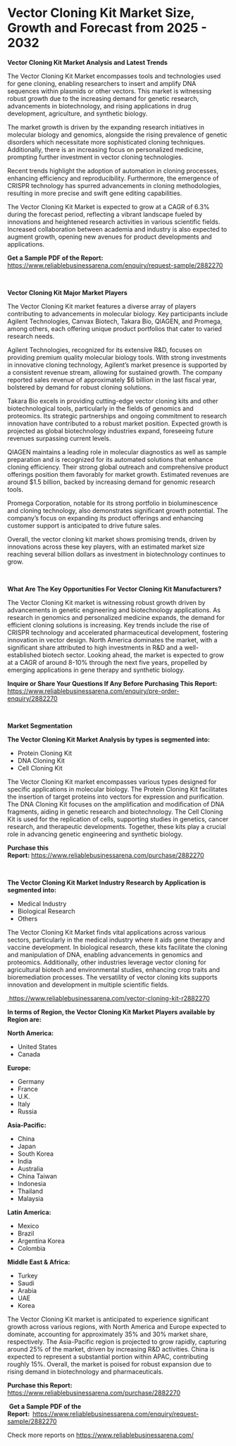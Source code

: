 <p><h1>Vector Cloning Kit Market Size, Growth and Forecast from 2025 - 2032</h1></p><p><strong>Vector Cloning Kit Market Analysis and Latest Trends</strong></p>
<p><p>The Vector Cloning Kit Market encompasses tools and technologies used for gene cloning, enabling researchers to insert and amplify DNA sequences within plasmids or other vectors. This market is witnessing robust growth due to the increasing demand for genetic research, advancements in biotechnology, and rising applications in drug development, agriculture, and synthetic biology. </p><p>The market growth is driven by the expanding research initiatives in molecular biology and genomics, alongside the rising prevalence of genetic disorders which necessitate more sophisticated cloning techniques. Additionally, there is an increasing focus on personalized medicine, prompting further investment in vector cloning technologies. </p><p>Recent trends highlight the adoption of automation in cloning processes, enhancing efficiency and reproducibility. Furthermore, the emergence of CRISPR technology has spurred advancements in cloning methodologies, resulting in more precise and swift gene editing capabilities. </p><p>The Vector Cloning Kit Market is expected to grow at a CAGR of 6.3% during the forecast period, reflecting a vibrant landscape fueled by innovations and heightened research activities in various scientific fields. Increased collaboration between academia and industry is also expected to augment growth, opening new avenues for product developments and applications.</p></p>
<p><strong>Get a Sample PDF of the Report:&nbsp;</strong> <a href="https://www.reliablebusinessarena.com/enquiry/request-sample/2882270?utm_campaign=3221&utm_medium=2&utm_source=Github&utm_content=ia&utm_term=13032025&utm_id=vector-cloning-kit">https://www.reliablebusinessarena.com/enquiry/request-sample/2882270</a></p>
<p>&nbsp;</p>
<p><strong>Vector Cloning Kit Major Market Players</strong></p>
<p><p>The Vector Cloning Kit market features a diverse array of players contributing to advancements in molecular biology. Key participants include Agilent Technologies, Canvax Biotech, Takara Bio, QIAGEN, and Promega, among others, each offering unique product portfolios that cater to varied research needs.</p><p>Agilent Technologies, recognized for its extensive R&D, focuses on providing premium quality molecular biology tools. With strong investments in innovative cloning technology, Agilent’s market presence is supported by a consistent revenue stream, allowing for sustained growth. The company reported sales revenue of approximately $6 billion in the last fiscal year, bolstered by demand for robust cloning solutions.</p><p>Takara Bio excels in providing cutting-edge vector cloning kits and other biotechnological tools, particularly in the fields of genomics and proteomics. Its strategic partnerships and ongoing commitment to research innovation have contributed to a robust market position. Expected growth is projected as global biotechnology industries expand, foreseeing future revenues surpassing current levels.</p><p>QIAGEN maintains a leading role in molecular diagnostics as well as sample preparation and is recognized for its automated solutions that enhance cloning efficiency. Their strong global outreach and comprehensive product offerings position them favorably for market growth. Estimated revenues are around $1.5 billion, backed by increasing demand for genomic research tools.</p><p>Promega Corporation, notable for its strong portfolio in bioluminescence and cloning technology, also demonstrates significant growth potential. The company’s focus on expanding its product offerings and enhancing customer support is anticipated to drive future sales.</p><p>Overall, the vector cloning kit market shows promising trends, driven by innovations across these key players, with an estimated market size reaching several billion dollars as investment in biotechnology continues to grow.</p></p>
<p>&nbsp;</p>
<p><strong>What Are The Key Opportunities For Vector Cloning Kit Manufacturers?</strong></p>
<p><p>The Vector Cloning Kit market is witnessing robust growth driven by advancements in genetic engineering and biotechnology applications. As research in genomics and personalized medicine expands, the demand for efficient cloning solutions is increasing. Key trends include the rise of CRISPR technology and accelerated pharmaceutical development, fostering innovation in vector design. North America dominates the market, with a significant share attributed to high investments in R&D and a well-established biotech sector. Looking ahead, the market is expected to grow at a CAGR of around 8-10% through the next five years, propelled by emerging applications in gene therapy and synthetic biology.</p></p>
<p><strong>Inquire or Share Your Questions If Any Before Purchasing This Report:</strong> <a href="https://www.reliablebusinessarena.com/enquiry/pre-order-enquiry/2882270?utm_campaign=3221&utm_medium=2&utm_source=Github&utm_content=ia&utm_term=13032025&utm_id=vector-cloning-kit">https://www.reliablebusinessarena.com/enquiry/pre-order-enquiry/2882270</a></p>
<p>&nbsp;</p>
<p><strong>Market Segmentation</strong></p>
<p><strong>The Vector Cloning Kit Market Analysis by types is segmented into:</strong></p>
<p><ul><li>Protein Cloning Kit</li><li>DNA Cloning Kit</li><li>Cell Cloning Kit</li></ul></p>
<p><p>The Vector Cloning Kit market encompasses various types designed for specific applications in molecular biology. The Protein Cloning Kit facilitates the insertion of target proteins into vectors for expression and purification. The DNA Cloning Kit focuses on the amplification and modification of DNA fragments, aiding in genetic research and biotechnology. The Cell Cloning Kit is used for the replication of cells, supporting studies in genetics, cancer research, and therapeutic developments. Together, these kits play a crucial role in advancing genetic engineering and synthetic biology.</p></p>
<p><strong>Purchase this Report:&nbsp;</strong><a href="https://www.reliablebusinessarena.com/purchase/2882270?utm_campaign=3221&utm_medium=2&utm_source=Github&utm_content=ia&utm_term=13032025&utm_id=vector-cloning-kit">https://www.reliablebusinessarena.com/purchase/2882270</a></p>
<p>&nbsp;</p>
<p><strong>The Vector Cloning Kit Market Industry Research by Application is segmented into:</strong></p>
<p><ul><li>Medical Industry</li><li>Biological Research</li><li>Others</li></ul></p>
<p><p>The Vector Cloning Kit Market finds vital applications across various sectors, particularly in the medical industry where it aids gene therapy and vaccine development. In biological research, these kits facilitate the cloning and manipulation of DNA, enabling advancements in genomics and proteomics. Additionally, other industries leverage vector cloning for agricultural biotech and environmental studies, enhancing crop traits and bioremediation processes. The versatility of vector cloning kits supports innovation and development in multiple scientific fields.</p></p>
<p><a href="https://www.reliablebusinessarena.com/vector-cloning-kit-r2882270?utm_campaign=3221&utm_medium=2&utm_source=Github&utm_content=ia&utm_term=13032025&utm_id=vector-cloning-kit">&nbsp;https://www.reliablebusinessarena.com/vector-cloning-kit-r2882270</a></p>
<p><strong>In terms of Region, the Vector Cloning Kit Market Players available by Region are:</strong></p>
<p>
    <p> <strong> North America: </strong>
        <ul>
            <li>United States</li>
            <li>Canada</li>
        </ul>
        </p> 
    <p> <strong> Europe: </strong>
        <ul>
            <li>Germany</li>
            <li>France</li>
            <li>U.K.</li>
            <li>Italy</li>
            <li>Russia</li>
        </ul>
        </p> 
    <p> <strong> Asia-Pacific: </strong>
        <ul>
            <li>China</li>
            <li>Japan</li>
            <li>South Korea</li>
            <li>India</li>
            <li>Australia</li>
            <li>China Taiwan</li>
            <li>Indonesia</li>
            <li>Thailand</li>
            <li>Malaysia</li>
        </ul>
        </p> 
    <p> <strong> Latin America: </strong>
        <ul>
            <li>Mexico</li>
            <li>Brazil</li>
            <li>Argentina Korea</li>
            <li>Colombia</li>
        </ul>
        </p> 
    <p> <strong> Middle East & Africa: </strong>
        <ul>
            <li>Turkey</li>
            <li>Saudi</li>
            <li>Arabia</li>
            <li>UAE</li>
            <li>Korea</li>
        </ul>
    </p>
    </p>
<p><p>The Vector Cloning Kit market is anticipated to experience significant growth across various regions, with North America and Europe expected to dominate, accounting for approximately 35% and 30% market share, respectively. The Asia-Pacific region is projected to grow rapidly, capturing around 25% of the market, driven by increasing R&D activities. China is expected to represent a substantial portion within APAC, contributing roughly 15%. Overall, the market is poised for robust expansion due to rising demand in biotechnology and pharmaceuticals.</p></p>
<p><strong>Purchase this Report: </strong><a href="https://www.reliablebusinessarena.com/purchase/2882270?utm_campaign=3221&utm_medium=2&utm_source=Github&utm_content=ia&utm_term=13032025&utm_id=vector-cloning-kit">https://www.reliablebusinessarena.com/purchase/2882270</a></p>
<p>&nbsp;<strong>Get a Sample PDF of the Report:&nbsp;&nbsp;</strong><a href="https://www.reliablebusinessarena.com/enquiry/request-sample/2882270?utm_campaign=3221&utm_medium=2&utm_source=Github&utm_content=ia&utm_term=13032025&utm_id=vector-cloning-kit">https://www.reliablebusinessarena.com/enquiry/request-sample/2882270</a></p>
<p><strong></strong></p>
<p>Check more reports on <a href="https://www.reliablebusinessarena.com/?utm_campaign=3221&utm_medium=2&utm_source=Github&utm_content=ia&utm_term=13032025&utm_id=vector-cloning-kit">https://www.reliablebusinessarena.com/</a></p>